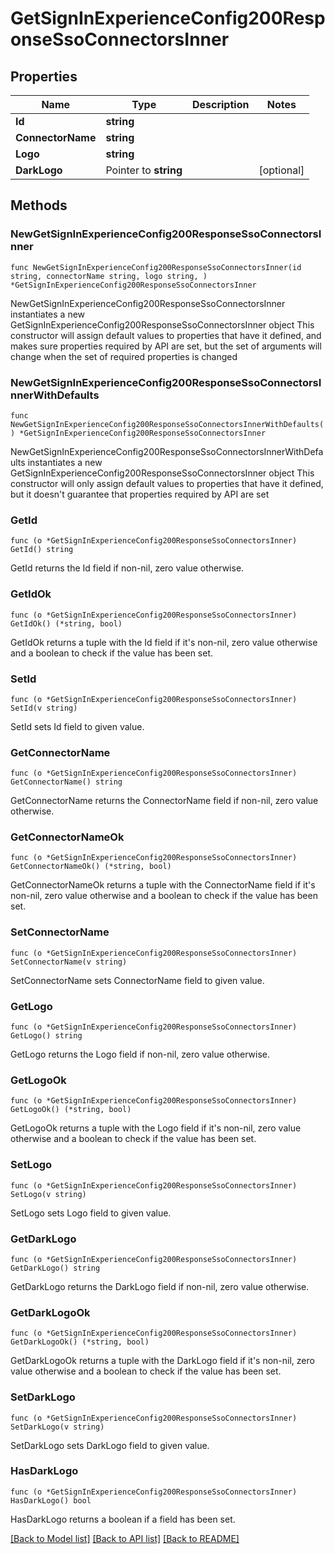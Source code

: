 # GetSignInExperienceConfig200ResponseSsoConnectorsInner

## Properties

Name | Type | Description | Notes
------------ | ------------- | ------------- | -------------
**Id** | **string** |  | 
**ConnectorName** | **string** |  | 
**Logo** | **string** |  | 
**DarkLogo** | Pointer to **string** |  | [optional] 

## Methods

### NewGetSignInExperienceConfig200ResponseSsoConnectorsInner

`func NewGetSignInExperienceConfig200ResponseSsoConnectorsInner(id string, connectorName string, logo string, ) *GetSignInExperienceConfig200ResponseSsoConnectorsInner`

NewGetSignInExperienceConfig200ResponseSsoConnectorsInner instantiates a new GetSignInExperienceConfig200ResponseSsoConnectorsInner object
This constructor will assign default values to properties that have it defined,
and makes sure properties required by API are set, but the set of arguments
will change when the set of required properties is changed

### NewGetSignInExperienceConfig200ResponseSsoConnectorsInnerWithDefaults

`func NewGetSignInExperienceConfig200ResponseSsoConnectorsInnerWithDefaults() *GetSignInExperienceConfig200ResponseSsoConnectorsInner`

NewGetSignInExperienceConfig200ResponseSsoConnectorsInnerWithDefaults instantiates a new GetSignInExperienceConfig200ResponseSsoConnectorsInner object
This constructor will only assign default values to properties that have it defined,
but it doesn't guarantee that properties required by API are set

### GetId

`func (o *GetSignInExperienceConfig200ResponseSsoConnectorsInner) GetId() string`

GetId returns the Id field if non-nil, zero value otherwise.

### GetIdOk

`func (o *GetSignInExperienceConfig200ResponseSsoConnectorsInner) GetIdOk() (*string, bool)`

GetIdOk returns a tuple with the Id field if it's non-nil, zero value otherwise
and a boolean to check if the value has been set.

### SetId

`func (o *GetSignInExperienceConfig200ResponseSsoConnectorsInner) SetId(v string)`

SetId sets Id field to given value.


### GetConnectorName

`func (o *GetSignInExperienceConfig200ResponseSsoConnectorsInner) GetConnectorName() string`

GetConnectorName returns the ConnectorName field if non-nil, zero value otherwise.

### GetConnectorNameOk

`func (o *GetSignInExperienceConfig200ResponseSsoConnectorsInner) GetConnectorNameOk() (*string, bool)`

GetConnectorNameOk returns a tuple with the ConnectorName field if it's non-nil, zero value otherwise
and a boolean to check if the value has been set.

### SetConnectorName

`func (o *GetSignInExperienceConfig200ResponseSsoConnectorsInner) SetConnectorName(v string)`

SetConnectorName sets ConnectorName field to given value.


### GetLogo

`func (o *GetSignInExperienceConfig200ResponseSsoConnectorsInner) GetLogo() string`

GetLogo returns the Logo field if non-nil, zero value otherwise.

### GetLogoOk

`func (o *GetSignInExperienceConfig200ResponseSsoConnectorsInner) GetLogoOk() (*string, bool)`

GetLogoOk returns a tuple with the Logo field if it's non-nil, zero value otherwise
and a boolean to check if the value has been set.

### SetLogo

`func (o *GetSignInExperienceConfig200ResponseSsoConnectorsInner) SetLogo(v string)`

SetLogo sets Logo field to given value.


### GetDarkLogo

`func (o *GetSignInExperienceConfig200ResponseSsoConnectorsInner) GetDarkLogo() string`

GetDarkLogo returns the DarkLogo field if non-nil, zero value otherwise.

### GetDarkLogoOk

`func (o *GetSignInExperienceConfig200ResponseSsoConnectorsInner) GetDarkLogoOk() (*string, bool)`

GetDarkLogoOk returns a tuple with the DarkLogo field if it's non-nil, zero value otherwise
and a boolean to check if the value has been set.

### SetDarkLogo

`func (o *GetSignInExperienceConfig200ResponseSsoConnectorsInner) SetDarkLogo(v string)`

SetDarkLogo sets DarkLogo field to given value.

### HasDarkLogo

`func (o *GetSignInExperienceConfig200ResponseSsoConnectorsInner) HasDarkLogo() bool`

HasDarkLogo returns a boolean if a field has been set.


[[Back to Model list]](../README.md#documentation-for-models) [[Back to API list]](../README.md#documentation-for-api-endpoints) [[Back to README]](../README.md)


